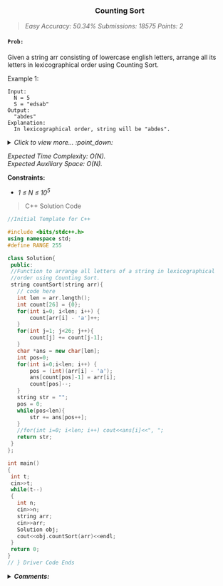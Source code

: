 <h3 align="center"> Counting Sort </h3>

> _Easy Accuracy: 50.34% Submissions: 18575 Points: 2_

#### `Prob:`

Given a string arr consisting of lowercase english letters, arrange all its letters in lexicographical order using Counting Sort.

Example 1:
```
Input:
  N = 5
  S = "edsab"
Output: 
  "abdes"
Explanation: 
  In lexicographical order, string will be "abdes".
```

<p><details>
  <summary><em>Click to view more... :point_down:</em></summary>

Example 2:
```
Input:
  N = 13
  S = "geeksforgeeks"
Output:
  "eeeefggkkorss"
Explanation:
  In lexicographical order, string will be "eeeefggkkorss".
```

**Task:** <br>
To complete the function `countSort()` that takes `string arr` as a parameter and `returns` the sorted string.
The printing is done by the driver code.
</details></p>

*Expected Time Complexity: O(N).<br>
Expected Auxiliary Space: O(N).*

**Constraints:**
- _1 ≤ N ≤ 10_<sup><em>5</em></sup>

> C++ Solution Code 
 
 ```Cpp
 //Initial Template for C++

#include <bits/stdc++.h>
using namespace std;
#define RANGE 255

class Solution{
  public:
  //Function to arrange all letters of a string in lexicographical 
  //order using Counting Sort.
  string countSort(string arr){
    // code here
    int len = arr.length();
    int count[26] = {0};
    for(int i=0; i<len; i++) {
        count[arr[i] - 'a']++;
    }
    for(int j=1; j<26; j++){
        count[j] += count[j-1];
    }
    char *ans = new char[len];
    int pos=0;
    for(int i=0;i<len; i++) {
        pos = (int)(arr[i] - 'a');
        ans[count[pos]-1] = arr[i];
        count[pos]--;
    }
    string str = "";
    pos = 0;
    while(pos<len){
        str += ans[pos++];
    }
    //for(int i=0; i<len; i++) cout<<ans[i]<<", ";
    return str;
  }
};

int main()
{
  int t;
  cin>>t;
  while(t--)
  {
    int n;
    cin>>n;
    string arr;
    cin>>arr;
    Solution obj;
    cout<<obj.countSort(arr)<<endl;
  }
  return 0;
}
// } Driver Code Ends     
```
<p>
<details>
<summary><strong><em>Comments: </em></strong></summary>

**Algorithm:**
1) Take a count array to store the count of each unique object.
2) Modify the count array such that each element at each index stores the sum of previous counts. The modified count array indicates the position of each object in the output sequence.
3) Output each object from the input sequence followed by decreasing its count by 1.

 Link : [problems/counting-sort/1](https://practice.geeksforgeeks.org/problems/counting-sort/1)
</details> </p>
